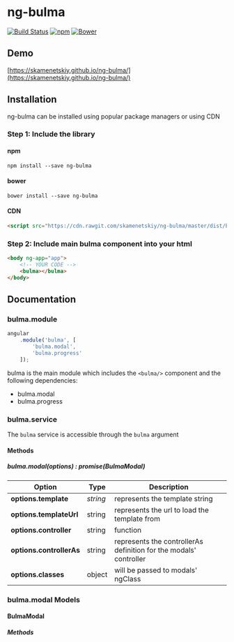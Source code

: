 # ng-bulma
[![Build Status](https://travis-ci.org/skamenetskiy/ng-bulma.svg?branch=master)](https://travis-ci.org/skamenetskiy/ng-bulma)
[![npm](https://img.shields.io/npm/v/ng-bulma.svg)](https://www.npmjs.com/package/ng-bulma)
[![Bower](https://img.shields.io/bower/v/ng-bulma.svg)](https://img.shields.io/bower/v/ng-bulma.svg)

## Demo
[https://skamenetskiy.github.io/ng-bulma/](https://skamenetskiy.github.io/ng-bulma/)

## Installation
ng-bulma can be installed using popular package managers or using CDN

### Step 1: Include the library

#### npm
```
npm install --save ng-bulma
```

#### bower
```
bower install --save ng-bulma
```

#### CDN
```html
<script src="https://cdn.rawgit.com/skamenetskiy/ng-bulma/master/dist/bulma.min.js"></script>
```

### Step 2: Include main bulma component into your html
```html
<body ng-app="app">
    <!-- YOUR CODE -->
    <bulma></bulma>
</body>
```

## Documentation
### bulma.module
```javascript
angular
    .module('bulma', [
        'bulma.modal',
        'bulma.progress'
    ]);
```

bulma is the main module which includes the ```<bulma/>``` component and the following dependencies:
- bulma.modal
- bulma.progress

### bulma.service
The ```bulma``` service is accessible through the `bulma` argument

#### Methods

##### bulma.modal(options) : promise(BulmaModal)

Option | Type | Description
------ | ---- | -----------
**options.template** | _string_ | represents the template string
**options.templateUrl** | string | represents the url to load the template from
**options.controller** | string|function|[string,function] | represents the modal controller
**options.controllerAs** | string | represents the controllerAs definition for the modals' controller
**options.classes** | object | will be passed to modals' ngClass
### bulma.modal Models

#### BulmaModal
##### Methods

